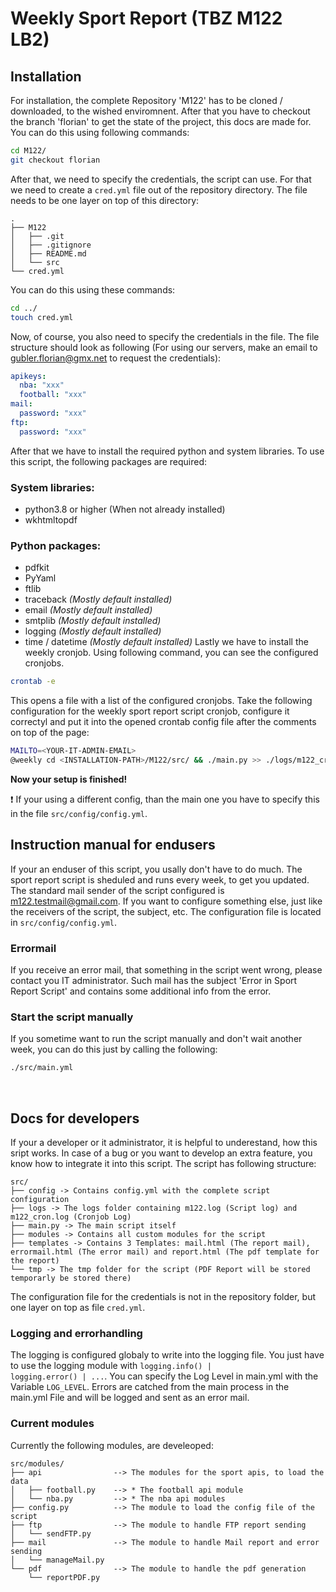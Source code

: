 # Weekly Sport Report (TBZ M122 LB2)

## Installation
For installation, the complete Repository 'M122' has to be cloned / downloaded, to the wished enviromnent. After that you have to checkout the branch 'florian' to get the state of the project, this docs are made for. You can do this using following commands:
```bash
cd M122/
git checkout florian
```
After that, we need to specify the credentials, the script can use. For that we need to create a <code>cred.yml</code> file out of the repository directory. The file needs to be one layer on top of this directory:
```
.
├── M122
│   ├── .git
│   ├── .gitignore
│   ├── README.md
│   └── src
└── cred.yml
```
You can do this using these commands:
```bash
cd ../
touch cred.yml
```
Now, of course, you also need to specify the credentials in the file. The file structure should look as following (For using our servers, make an email to gubler.florian@gmx.net to request the credentials):
```yaml
apikeys:
  nba: "xxx"
  football: "xxx"
mail:
  password: "xxx"    
ftp:
  password: "xxx"
```
After that we have to install the required python and system libraries. To use this script, the following packages are required:
### System libraries:
- python3.8 or higher (When not already installed)
- wkhtmltopdf
### Python packages:
- pdfkit
- PyYaml
- ftlib
- traceback <i>(Mostly default installed)</i>
- email <i>(Mostly default installed)</i>
- smtplib <i>(Mostly default installed)</i>
- logging <i>(Mostly default installed)</i>
- time / datetime <i>(Mostly default installed)</i>
Lastly we have to install the weekly cronjob. Using following command, you can see the configured cronjobs.
```bash
crontab -e
```
This opens a file with a list of the configured cronjobs. Take the following configuration for the weekly sport report script cronjob, configure it correctyl and put it into the opened crontab config file after the comments on top of the page:
```bash
MAILTO=<YOUR-IT-ADMIN-EMAIL>
@weekly cd <INSTALLATION-PATH>/M122/src/ && ./main.py >> ./logs/m122_cron.log 2>&1
```
<b>Now your setup is finished!</b>

:exclamation: If your using a different config, than the main one you have to specify this in the file <code>src/config/config.yml</code>.
<br>
## Instruction manual for endusers
If your an enduser of this script, you usally don't have to do much. The sport report script is sheduled and runs every week, to get you updated. The standard mail sender of the script configured is m122.testmail@gmail.com. If you want to configure something else, just like the receivers of the script, the subject, etc. The configuration file is located in <code>src/config/config.yml</code>.
<br>
### Errormail
If you receive an error mail, that something in the script went wrong, please contact you IT administrator. Such mail has the subject 'Error in Sport Report Script' and contains some additional info from the error. 
<br>
### Start the script manually
If you sometime want to run the script manually and don't wait another week, you can do this just by calling the following:
```bash
./src/main.yml
```
<br>

## Docs for developers
If your a developer or it administrator, it is helpful to underestand, how this sript works. In case of a bug or you want to develop an extra feature, you know how to integrate it into this script. The script has following structure:
```
src/
├── config -> Contains config.yml with the complete script configuration
├── logs -> The logs folder containing m122.log (Script log) and m122_cron.log (Cronjob Log)
├── main.py -> The main script itself
├── modules -> Contains all custom modules for the script 
├── templates -> Contains 3 Templates: mail.html (The report mail), errormail.html (The error mail) and report.html (The pdf template for the report)
└── tmp -> The tmp folder for the script (PDF Report will be stored temporarly be stored there)
```
The configuration file for the credentials is not in the repository folder, but one layer on top as file <code>cred.yml</code>.
### Logging and errorhandling
The logging is configured globaly to write into the logging file. You just have to use the logging module with <code>logging.info() | logging.error() | ...</code>. You can specify the Log Level in main.yml with the Variable <code>LOG_LEVEL</code>. Errors are catched from the main process in the main.yml File and will be logged and sent as an error mail. 

### Current modules
Currently the following modules, are develeoped:
```
src/modules/
├── api                --> The modules for the sport apis, to load the data
│   ├── football.py    --> * The football api module
│   └── nba.py         --> * The nba api modules
├── config.py          --> The module to load the config file of the script
├── ftp                --> The module to handle FTP report sending
│   └── sendFTP.py
├── mail               --> The module to handle Mail report and error sending
│   └── manageMail.py
└── pdf                --> The module to handle the pdf generation
    └── reportPDF.py
```
